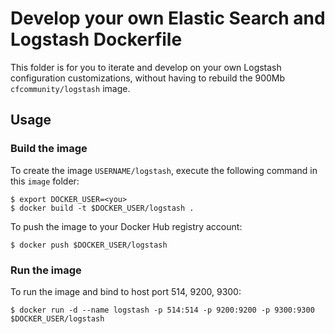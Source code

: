 Develop your own Elastic Search and Logstash Dockerfile
=======================================================

This folder is for you to iterate and develop on your own Logstash configuration customizations, without having to rebuild the 900Mb `cfcommunity/logstash` image.

Usage
-----

### Build the image

To create the image `USERNAME/logstash`, execute the following command in this `image` folder:

```
$ export DOCKER_USER=<you>
$ docker build -t $DOCKER_USER/logstash .
```

To push the image to your Docker Hub registry account:

```
$ docker push $DOCKER_USER/logstash
```

### Run the image

To run the image and bind to host port 514, 9200, 9300:

```
$ docker run -d --name logstash -p 514:514 -p 9200:9200 -p 9300:9300 $DOCKER_USER/logstash
```
